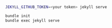 
```bash
JEKYLL_GITHUB_TOKEN=<your token> jekyll serve
```

```bash
bundle init
bundle exec jekyll serve
```